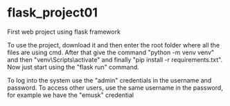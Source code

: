 # flask_project01
First web project using flask framework

To use the project, download it and then enter the root folder where all the files are using cmd. After that give the command "python -m venv venv" and then "venv\Scripts\activate" and finally "pip install -r requirements.txt". Now just start using the "flask run" command.

To log into the system use the "admin" credentials in the username and password. To access other users, use the same username in the password, for example we have the "emusk" credential
